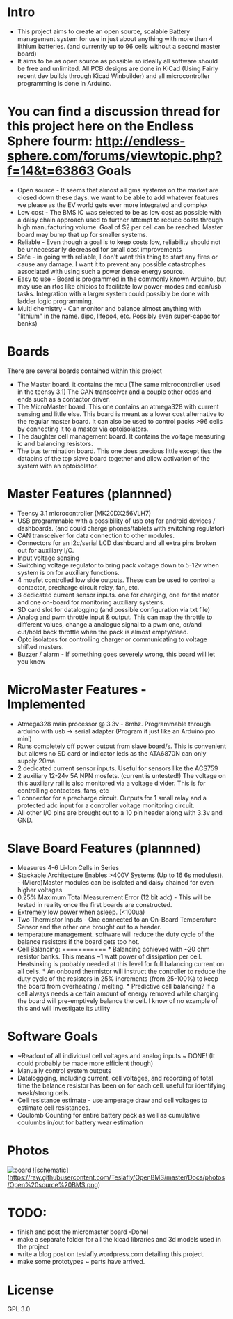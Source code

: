 Intro
==========
* This project aims to create an open source, scalable Battery management system for use in just about anything with more than 4 lithium batteries. (and currently up to 96 cells without a second master board)
* It aims to be as open source as possible so ideally all software should be free and unlimited. All PCB designs are done in KiCad (Using Fairly recent dev builds through Kicad Winbuilder) and all microcontroller programming is done in Arduino.

You can find a discussion thread for this project here on the Endless Sphere fourm: http://endless-sphere.com/forums/viewtopic.php?f=14&t=63863
Goals
==========
* Open source - It seems that almost all gms systems on the market are closed down these days. we want to be able to add whatever features we please as the EV world gets ever more integrated and complex
* Low cost - The BMS IC was selected to be as low cost as possible with a daisy chain approach used to further attempt to reduce costs through high manufacturing volume. Goal of $2 per cell can be reached. Master board may bump that up for smaller systems.
* Reliable - Even though a goal is to keep costs low, reliability should not be unnecessarily decreased for small cost improvements
* Safe - in going with reliable, I don't want this thing to start any fires or cause any damage. I want it to prevent any possible catastrophes associated with using such a power dense energy source.
* Easy to use - Board is programmed in the commonly known Arduino, but may use an rtos like chibios to facilitate low power-modes and can/usb tasks. Integration with a larger system could possibly be done with ladder logic programming.
* Multi chemistry - Can monitor and balance almost anything with "lithium" in the name. (lipo, lifepo4, etc. Possibly even super-capacitor banks)

Boards
===============
There are several boards contained within this project

* The Master board. it contains the mcu (The same microcontroller used in the teensy 3.1) The CAN transceiver and a couple other odds and ends such as a contactor driver.
* The MicroMaster board. This one contains an atmega328 with current sensing and little else. 
This board is meant as a lower cost alternative to the regular master board. It can also be used to control packs >96 cells by connecting it to a master via optoisolators.
* The daughter cell management board. It contains the voltage measuring ic and balancing resistors.
* The bus termination board. This one does precious little except ties the datapins of the top slave board together and allow activation of the system with an optoisolator.


Master Features (plannned)
===============
* Teensy 3.1 microcontroller (MK20DX256VLH7)
* USB programmable with a possibility of usb otg for android devices / dashboards. (and could charge phones/tablets with switching regulator)
* CAN transceiver for data connection to other modules.
* Connectors for an i2c/serial LCD dashboard and all extra pins broken out for auxiliary I/O.
* Input voltage sensing
* Switching voltage regulator to bring pack voltage down to 5-12v when system is on for auxiliary functions.
* 4 mosfet controlled low side outputs. These can be used to control a contactor, precharge circuit relay, fan, etc.
* 3 dedicated current sensor inputs. one for charging, one for the motor and one on-board for monitoring auxiliary systems.
* SD card slot for datalogging (and possible configuration via txt file)
* Analog and pwm throttle input & output. This can map the throttle to different values, change a analogue signal to a pwm one, or/and cut/hold back throttle when the pack is almost empty/dead.
* Opto isolators for controlling charger or communicating to voltage shifted masters.
* Buzzer / alarm - If something goes severely wrong, this board will let you know


MicroMaster Features - Implemented
===============
* Atmega328 main processor @ 3.3v - 8mhz. Programmable through arduino with usb -> serial adapter (Program it just like an Arduino pro mini)
* Runs completely off power output from slave board/s. This is convenient but allows no SD card or indicator leds as the ATA6870N can only supply 20ma
* 2 dedicated current sensor inputs. Useful for sensors like the ACS759
* 2 auxiliary 12-24v 5A NPN mosfets. (current is untested!) The voltage on this auxiliary rail is also monitored via a voltage divider. This is for controlling contactors, fans, etc
* 1 connector for a precharge circuit. Outputs for 1 small relay and a protected adc input for a controller voltage monitoring circuit.
* All other I/O pins are brought out to a 10 pin header along with 3.3v and GND. 



Slave Board Features (plannned)
===========
* Measures 4-6 Li-Ion Cells in Series 
* Stackable Architecture Enables >400V Systems (Up to 16 6s modules)). - (Micro)Master modules can be isolated and daisy chained  for even higher voltages 
* 0.25% Maximum Total Measurement Error (12 bit adc) - This will be tested in reality once the first boards are constructed.
* Extremely low power when asleep. (<100ua)
* Two Thermistor Inputs - One connected to an On-Board Temperature Sensor and the other one brought out to a header.
* temperature management. software will reduce the duty cycle of the balance resistors if the board gets too hot.
* Cell Balancing:
===========
        * Balancing achieved with ~20 ohm resistor banks. This means ~1 watt power of dissipation per cell. Heatsinking is probably needed at this level for full balancing current on all cells.
        * An onboard thermistor will instruct the controller to reduce the duty cycle of the resistors in 25% increments (from 25-100%) to keep the board from overheating / melting.
        * Predictive cell balancing? If a cell always needs a certain amount of energy removed while charging the board will pre-emptively balance the cell. I know of no example of this and will investigate its utility 

    

Software Goals
===========
* ~Readout of all individual cell voltages and analog inputs ~ DONE! (It could probably be made more efficient though)
* Manually control system outputs 
* Dataloggging, including current, cell voltages, and recording of total time the balance resistor has been on for each cell. useful for identifying weak/strong cells.
* Cell resistance estimate - use amperage draw and cell voltages to estimate cell resistances.
* Coulomb Counting for entire battery pack as well as cumulative coulumbs in/out for battery wear estimation

  
  
Photos
===========
![board](https://github.com/Teslafly/OpenBMS/blob/master/Docs/photos/Open%20source%20BMS.jpg?raw=true)
![schematic] (https://raw.githubusercontent.com/Teslafly/OpenBMS/master/Docs/photos/Open%20source%20BMS.png)


TODO:
===============
* finish and post the micromaster board -Done!
* make a separate folder for all the kicad libraries and 3d models used in the project
* write a blog post on teslafly.wordpress.com detailing this project.
* make some prototypes ~ parts have arrived.



License
===========
GPL 3.0
